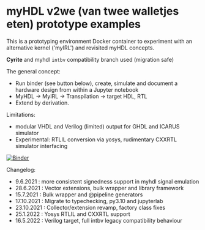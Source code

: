 # myHDL v2we (van twee walletjes eten) prototype examples

This is a prototyping environment Docker container to experiment with an alternative kernel ('myIRL') and revisited myHDL concepts.

**Cyrite** and myhdl `intbv` compatibility branch used (migration safe)

The general concept:
* Run binder (see button below), create, simulate and document a hardware design from within a Jupyter notebook
* MyHDL -> MyIRL -> Transpilation -> target HDL, RTL
* Extend by derivation.

Limitations:
* modular VHDL and Verilog (limited) output for GHDL and ICARUS simulator
* Experimental: RTLIL conversion via yosys, rudimentary CXXRTL simulator interfacing

[![Binder](https://mybinder.org/badge_logo.svg)](https://mybinder.org/v2/gh/hackfin/myhdl.v2we/verilog?urlpath=lab/tree/index.ipynb)

Changelog:
* 9.6.2021   : more consistent signedness support in myhdl signal emulation
* 28.6.2021  : Vector extensions, bulk wrapper and library framework
* 15.7.2021  : Bulk wrapper and @pipeline generators
* 17.10.2021 : Migrate to typechecking, py3.10 and jupyterlab
* 23.10.2021 : Collector/extension revamp, factory class fixes
* 25.1.2022  : Yosys RTLIL and CXXRTL support
* 16.5.2022  : Verilog target, full intbv legacy compatibility behaviour
